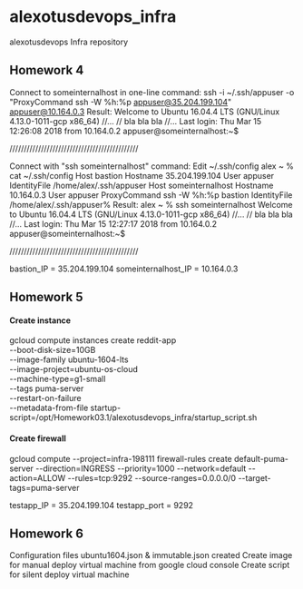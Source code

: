# alexotusdevops_infra
alexotusdevops Infra repository

## Homework 4

Connect to someinternalhost in one-line command:
    ssh -i ~/.ssh/appuser -o "ProxyCommand ssh -W %h:%p appuser@35.204.199.104" appuser@10.164.0.3
Result:
    Welcome to Ubuntu 16.04.4 LTS (GNU/Linux 4.13.0-1011-gcp x86_64)
    //...
    // bla bla bla
    //...
    Last login: Thu Mar 15 12:26:08 2018 from 10.164.0.2
    appuser@someinternalhost:~$

/////////////////////////////////////////////

Connect with "ssh someinternalhost" command:
    Edit ~/.ssh/config
    alex ~ % cat ~/.ssh/config
	Host bastion
	Hostname 35.204.199.104
	User appuser
	IdentityFile /home/alex/.ssh/appuser
    Host someinternalhost
	Hostname 10.164.0.3
	User appuser
	ProxyCommand ssh -W %h:%p bastion
	IdentityFile /home/alex/.ssh/appuser% 
Result:
    alex ~ % ssh someinternalhost
	Welcome to Ubuntu 16.04.4 LTS (GNU/Linux 4.13.0-1011-gcp x86_64)
	//...
	// bla bla bla
	//...
	Last login: Thu Mar 15 12:27:17 2018 from 10.164.0.2
	appuser@someinternalhost:~$ 

/////////////////////////////////////////////

bastion_IP = 35.204.199.104
someinternalhost_IP = 10.164.0.3


## Homework 5

#### Create instance
gcloud compute instances create reddit-app\
  --boot-disk-size=10GB \
  --image-family ubuntu-1604-lts \
  --image-project=ubuntu-os-cloud \
  --machine-type=g1-small \
  --tags puma-server \
  --restart-on-failure \
  --metadata-from-file startup-script=/opt/Homework03.1/alexotusdevops_infra/startup_script.sh

#### Create firewall
gcloud compute --project=infra-198111 firewall-rules create default-puma-server --direction=INGRESS --priority=1000 --network=default --action=ALLOW --rules=tcp:9292 --source-ranges=0.0.0.0/0 --target-tags=puma-server

testapp_IP = 35.204.199.104
testapp_port = 9292

## Homework 6

Configuration files ubuntu1604.json & immutable.json created
Create image for manual deploy virtual machine from google cloud console
Create script for silent deploy virtual machine